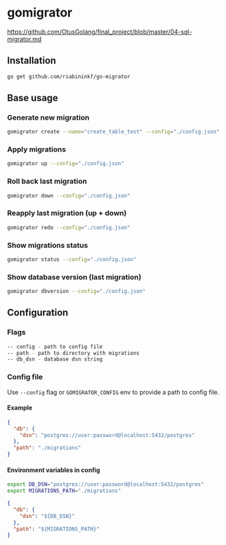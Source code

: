 # gomigrator
https://github.com/OtusGolang/final_project/blob/master/04-sql-migrator.md
## Installation
```bash
go get github.com/riabininkf/go-migrator
```
## Base usage
### Generate new migration
```bash
gomigrator create --name="create_table_test" --config="./config.json"
```

### Apply migrations
```bash
gomigrator up --config="./config.json"
```

### Roll back last migration
```bash
gomigrator down --config="./config.json"
```

### Reapply last migration (up + down)
```bash
gomigrator redo --config="./config.json"
```

### Show migrations status
```bash
gomigrator status --config="./config.json"
```

### Show database version (last migration)
```bash
gomigrator dbversion --config="./config.json"
```
## Configuration
### Flags
```bash
-- config - path to config file
-- path - path to directory with migrations
-- db_dsn - database dsn string
```
### Config file
Use `--config` flag or `GOMIGRATOR_CONFIG` env to provide a path to config file.
#### Example
```json
{
  "db": {
    "dsn": "postgres://user:password@localhost:5432/postgres"
  },
  "path": "./migrations"
}
```
#### Environment variables in config
```bash
export DB_DSN="postgres://user:password@localhost:5432/postgres"
export MIGRATIONS_PATH="./migrations"
```
```json
{
  "db": {
    "dsn": "${DB_DSN}"
  },
  "path": "${MIGRATIONS_PATH}"
}
```